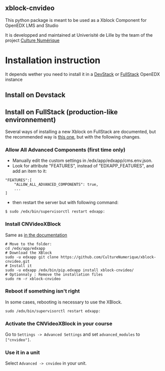 xblock-cnvideo
--------------

This python package is meant to be used as a Xblock Component for OpenEDX LMS and Studio

It is developped and maintained at Univerisité de Lille by the team of the project [Culture Numérique](https://culturenumerique.univ-lille3.fr/)

# Installation instruction

It depends wether you need to install it in a [DevStack](https://openedx.atlassian.net/wiki/display/OpenOPS/Running+Devstack#RunningDevstack-InstallingtheOpenedXDeveloperStack) or [FullStack](https://openedx.atlassian.net/wiki/display/OpenOPS/Running+Fullstack) OpenEDX instance

## Install on Devstack

## Install on FullStack (production-like environnement)

Several ways of installing a new Xblock on FullStack are documented, but the recommended way is [this one](https://github.com/edx/edx-platform/wiki/Installing-a-new-XBlock), but with the following changes.
 
 ### Allow All Advanced Components (first time only)
 
- Manually edit the custom settings in /edx/app/edxapp/cms.env.json. 
- Look for attribute "FEATURES", instead of "EDXAPP_FEATURES", and add an item to it:
```
"FEATURES":[
    "ALLOW_ALL_ADVANCED_COMPONENTS": true,
    ...
]
```
- then restart the server but with following command:
```
$ sudo /edx/bin/supervisorctl restart edxapp:
```

### Install CNVideoXBlock

Same as [in the documentation](https://github.com/edx/edx-platform/wiki/Installing-a-new-XBlock#install-an-xblock)

    # Move to the folder:
    cd /edx/app/edxapp
    # Download the XBlock
    sudo -u edxapp git clone https://github.com/CultureNumerique/xblock-cnvideo.git
    # Install it
    sudo -u edxapp /edx/bin/pip.edxapp install xblock-cnvideo/
    # Optionnaly : Remove the installation files
    sudo rm -r xblock-cnvideo

### Reboot if something isn't right ###
In some cases, rebooting is necessary to use the XBlock.

    sudo /edx/bin/supervisorctl restart edxapp:

### Activate the CNVideoXBlock in your course ###
Go to `Settings -> Advanced Settings` and set `advanced_modules` to `["cnvideo"]`.

### Use it in a unit ###
Select `Advanced -> cnvideo` in your unit.


